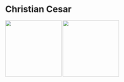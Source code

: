 # Christian Cesar
<link rel="stylesheet" href="github-markdown.css" />

<div>
  <div> 
    <img height="180rem" src="https://github-readme-stats.vercel.app/api?username=christiancesar&show_icons=true&theme=react&include_all_commits=true&count_private=true"/>
    <img height="180rem" src="https://github-readme-stats.vercel.app/api/top-langs/?username=christiancesar&theme=react&layout=compact"/>
  </div>
  <img height="10rem" src="https://github-readme-stats.vercel.app/api/wakatime?username=@christiancesar&theme=react&layout=compact">

</div>





